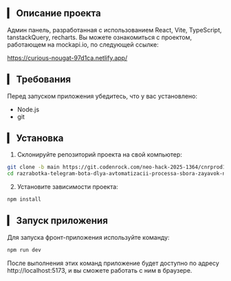 ## ▎ Описание проекта

Админ панель, разработанная с использованием React, Vite, TypeScript, tanstackQuery, recharts. Вы можете ознакомиться с проектом, работающем на mockapi.io, по следующей ссылке:

https://curious-nougat-97d1ca.netlify.app/

## ▎ Требования

Перед запуском приложения убедитесь, что у вас установлено:

- Node.js
- git

## ▎ Установка

1. Склонируйте репозиторий проекта на свой компьютер:
   
```bash
git clone -b main https://git.codenrock.com/neo-hack-2025-1364/cnrprod1737640822-team-83234/razrabotka-telegram-bota-dlya-avtomatizacii-processa-sbora-zayavok-na-obuchenie-6462.git
cd razrabotka-telegram-bota-dlya-avtomatizacii-processa-sbora-zayavok-na-obuchenie-6462/develop-front/frontend/admin-panel
```

2. Установите зависимости проекта:
   
```bash
npm install
```

## ▎ Запуск приложения

Для запуска фронт-приложения используйте команду:

```bash
npm run dev
```

После выполнения этих команд приложение будет доступно по адресу http://localhost:5173, и вы сможете работать с ним в браузере.
